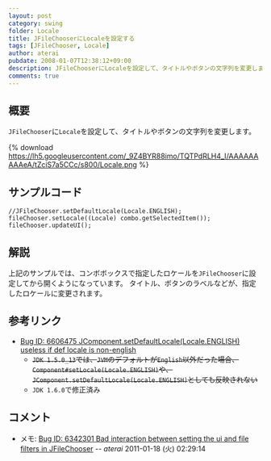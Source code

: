 ```yaml
---
layout: post
category: swing
folder: Locale
title: JFileChooserにLocaleを設定する
tags: [JFileChooser, Locale]
author: aterai
pubdate: 2008-01-07T12:38:12+09:00
description: JFileChooserにLocaleを設定して、タイトルやボタンの文字列を変更します。
comments: true
---
```

## 概要
`JFileChooser`に`Locale`を設定して、タイトルやボタンの文字列を変更します。

{% download https://lh5.googleusercontent.com/_9Z4BYR88imo/TQTPdRLH4_I/AAAAAAAAAeA/tZciS7a5CCc/s800/Locale.png %}

## サンプルコード
<pre class="prettyprint"><code>//JFileChooser.setDefaultLocale(Locale.ENGLISH);
fileChooser.setLocale((Locale) combo.getSelectedItem());
fileChooser.updateUI();
</code></pre>

## 解説
上記のサンプルでは、コンボボックスで指定したロケールを`JFileChooser`に設定してから開くようになっています。
タイトル、ボタンのラベルなどが、指定したロケールに変更されます。

## 参考リンク
- [Bug ID: 6606475 JComponent.setDefaultLocale(Locale.ENGLISH) useless if def locale is non-english](http://bugs.java.com/bugdatabase/view_bug.do?bug_id=6606475)
    - ~~`JDK 1.5.0_13`では、`JVM`のデフォルトが`English`以外だった場合、`Component#setLocale(Locale.ENGLISH)`や、`JComponent.setDefaultLocale(Locale.ENGLISH)`としても反映されない~~
    - `JDK 1.6.0`で修正済み

<!-- dummy comment line for breaking list -->

## コメント
- メモ: [Bug ID: 6342301 Bad interaction between setting the ui and file filters in JFileChooser](http://bugs.java.com/bugdatabase/view_bug.do?bug_id=6342301) -- *aterai* 2011-01-18 (火) 02:29:14

<!-- dummy comment line for breaking list -->
